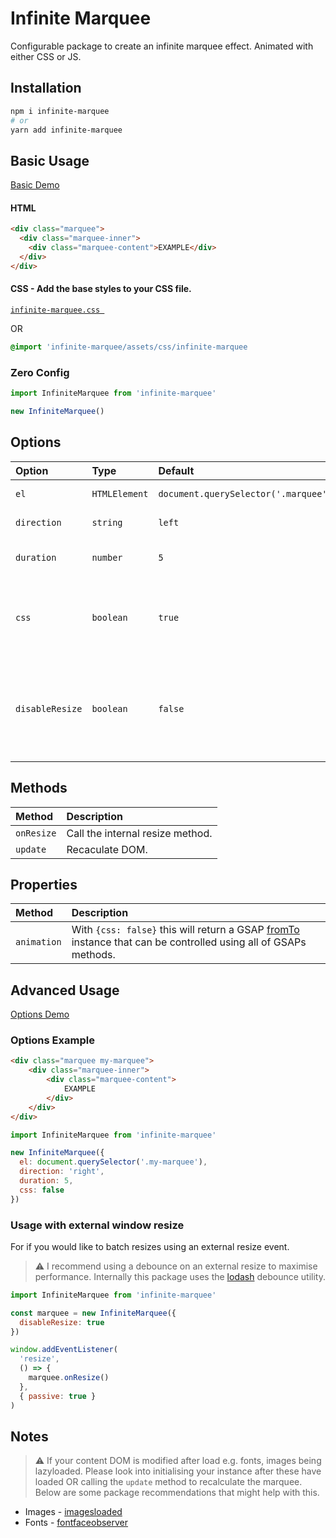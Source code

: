 # Infinite Marquee

Configurable package to create an infinite marquee effect. Animated with either CSS or JS.

## Installation

```bash
npm i infinite-marquee
# or
yarn add infinite-marquee
```

## Basic Usage

[Basic Demo](https://codepen.io/JamesHRowe/pen/eYEMbXz)

#### HTML

```html
<div class="marquee">
  <div class="marquee-inner">
    <div class="marquee-content">EXAMPLE</div>
  </div>
</div>
```

#### CSS - Add the base styles to your CSS file.

[`infinite-marquee.css `](https://github.com/JamesHRowe/infinite-marquee/blob/main/assets/css/infinite-marquee.css)

OR

```css
@import 'infinite-marquee/assets/css/infinite-marquee
```

### Zero Config

```javascript
import InfiniteMarquee from 'infinite-marquee'

new InfiniteMarquee()
```

## Options

| Option          | Type          | Default                              | Description                                                                              |
| :-------------- | :------------ | :----------------------------------- | :--------------------------------------------------------------------------------------- |
| `el`            | `HTMLElement` | `document.querySelector('.marquee')` | Container element.                                                                       |
| `direction`     | `string`      | `left`                               | Animation direction.                                                                     |
| `duration`      | `number`      | `5`                                  | Animation duration in seconds.                                                           |
| `css`           | `boolean`     | `true`                               | Whether to animate using CSS. If false [GSAP](https://greensock.com/gsap/) will be used. |
| `disableResize` | `boolean`     | `false`                              | Disable internal window resize event so an external one can be used.                     |

## Methods

| Method     | Description                      |
| :--------- | :------------------------------- |
| `onResize` | Call the internal resize method. |
| `update`   | Recaculate DOM.                  |

## Properties

| Method      | Description                                                                                                                                                          |
| :---------- | :------------------------------------------------------------------------------------------------------------------------------------------------------------------- |
| `animation` | With `{css: false}` this will return a GSAP [fromTo](<https://greensock.com/docs/v3/GSAP/gsap.fromTo()>) instance that can be controlled using all of GSAPs methods. |

## Advanced Usage

[Options Demo](https://codepen.io/JamesHRowe/pen/QWMmYBG)

### Options Example

```HTML
<div class="marquee my-marquee">
    <div class="marquee-inner">
        <div class="marquee-content">
            EXAMPLE
        </div>
    </div>
</div>
```

```javascript
import InfiniteMarquee from 'infinite-marquee'

new InfiniteMarquee({
  el: document.querySelector('.my-marquee'),
  direction: 'right',
  duration: 5,
  css: false
})
```

### Usage with external window resize

For if you would like to batch resizes using an external resize event.

> ⚠️ I recommend using a debounce on an external resize to maximise performance. Internally this package uses the [lodash](https://lodash.com/docs/4.17.15#debounce) debounce utility.

```javascript
import InfiniteMarquee from 'infinite-marquee'

const marquee = new InfiniteMarquee({
  disableResize: true
})

window.addEventListener(
  'resize',
  () => {
    marquee.onResize()
  },
  { passive: true }
)
```

## Notes

> ⚠️ If your content DOM is modified after load e.g. fonts, images being lazyloaded. Please look into initialising your instance after these have loaded OR calling the `update` method to recalculate the marquee. Below are some package recommendations that might help with this.

- Images - [imagesloaded](https://imagesloaded.desandro.com/)
- Fonts - [fontfaceobserver](https://fontfaceobserver.com/)
